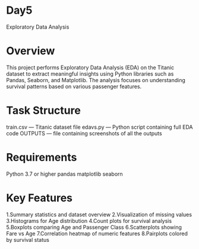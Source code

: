 # Day5
Exploratory Data Analysis

# Overview
This project performs Exploratory Data Analysis (EDA) on the Titanic dataset to extract meaningful insights using Python libraries such as Pandas, Seaborn, and Matplotlib.
The analysis focuses on understanding survival patterns based on various passenger features.

# Task Structure
train.csv — Titanic dataset file
edavs.py — Python script containing full EDA code
OUTPUTS — file containing screenshots of all the outputs

# Requirements
Python 3.7 or higher
pandas
matplotlib
seaborn

# Key Features
1.Summary statistics and dataset overview
2.Visualization of missing values
3.Histograms for Age distribution
4.Count plots for survival analysis
5.Boxplots comparing Age and Passenger Class
6.Scatterplots showing Fare vs Age
7.Correlation heatmap of numeric features
8.Pairplots colored by survival status


